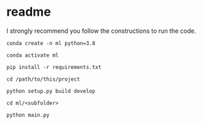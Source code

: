 
# readme

I strongly recommend you follow the constructions to run the code.

``conda create -n ml python=3.8``

``conda activate ml``

``pip install -r requirements.txt``

``cd /path/to/this/project``

``python setup.py build develop``

``cd ml/<subfolder>``

``python main.py``
